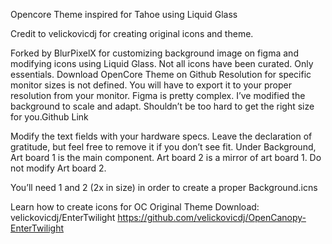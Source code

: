 Opencore Theme inspired for Tahoe using Liquid Glass

Credit to velickovicdj for creating original icons and theme.

Forked by BlurPixelX for customizing background image on figma and modifying icons using Liquid Glass.
Not all icons have been curated. Only essentials.
Download OpenCore Theme on Github
Resolution for specific monitor sizes is not defined. You will have to export it to your proper resolution from your monitor. Figma is pretty complex. I’ve modified the background to scale and adapt. Shouldn’t be too hard to get the right size for you.Github Link

Modify the text fields with your hardware specs.
Leave the declaration of gratitude, but feel free to remove it if you don’t see fit.
Under Background, Art board 1 is the main component. Art board 2 is a mirror of art board 1. Do not modify Art board 2.

You’ll need 1 and 2 (2x in size) in order to create a proper Background.icns

Learn how to create icons for OC
Original Theme Download: velickovicdj/EnterTwilight
https://github.com/velickovicdj/OpenCanopy-EnterTwilight
